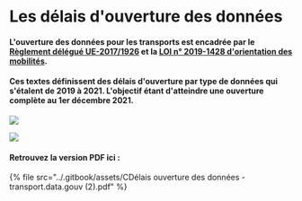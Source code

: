 # Les délais d'ouverture des données

#### L'ouverture des données pour les transports est encadrée par le [Règlement délégué UE-2017/1926](https://eur-lex.europa.eu/legal-content/FR/TXT/PDF/?uri=CELEX:32017R1926\&from=IT) et la [LOI n° 2019-1428 d'orientation des mobilités](https://www.legifrance.gouv.fr/jorf/id/JORFTEXT000039666574?r=oNh6LT6E8L).&#x20;

#### Ces textes définissent des délais d'ouverture par type de données qui s'étalent de 2019 à 2021. L'objectif étant d'atteindre une ouverture complète au 1er décembre 2021.&#x20;



![](<../.gitbook/assets/Délais ouverture des données - transport.data.gouv\_1.jpg>)

![](<../.gitbook/assets/Délais ouverture des données - transport.data.gouv\_2 (1).jpg>)



#### Retrouvez la version PDF ici :&#x20;

{% file src="../.gitbook/assets/CDélais ouverture des données - transport.data.gouv (2).pdf" %}
